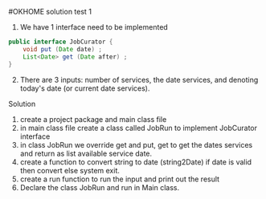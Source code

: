 #OKHOME solution test 1
1. We have 1 interface need to be implemented
```java
public interface JobCurator {
	void put (Date date) ;
	List<Date> get (Date after) ;
}
```
2. There are 3 inputs: number of services, the date services, and denoting today's date (or current date services).

Solution
1. create a project package and main class file
2. in main class file create a class called JobRun to implement JobCurator interface
3. in class JobRun we override get and put, get to get the dates services and return as list available service date.
4. create a function to convert string to date (string2Date) if date is valid then convert else system exit.
5. create a run function to run the input and print out the result
6. Declare the class JobRun and run in Main class.
